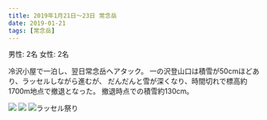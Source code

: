 ```yaml
---
title: 2019年1月21日〜23日 常念岳
date: 2019-01-21
tags: [常念岳]
---
```


男性: 2名
女性: 2名

冷沢小屋で一泊し、翌日常念岳へアタック。
一の沢登山口は積雪が50cmほどあり、ラッセルしながら進むが、
だんだんと雪が深くなり、時間切れで標高約1700m地点で撤退となった。
撤退時点での積雪約130cm。

![](/2019/01/21/20190121/1.jpg)
![](/2019/01/21/20190121/2.jpg)
![ラッセル祭り](/2019/01/21/20190121/3.jpg)

